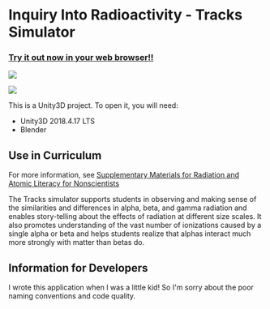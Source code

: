 # Inquiry Into Radioactivity - Tracks Simulator

### [Try it out now in your web browser!!](https://inquiry-into-radioactivity-simulators.github.io/Tracks-Simulator/)

![](ReadMe/Screenshot1.png)

![](ReadMe/Screenshot2.png)

This is a Unity3D project. To open it, you will need:

 - Unity3D 2018.4.17 LTS
 - Blender 

## Use in Curriculum

For more information, see [Supplementary Materials for Radiation and Atomic Literacy for Nonscientists](https://science.sciencemag.org/content/sci/suppl/2013/10/23/342.6157.436.DC1/123003-Johnson-SM.pdf)

The Tracks simulator supports students in observing and making sense of the similarities and differences in alpha, beta, and gamma radiation and enables story-telling about the effects of radiation at different size scales. It also promotes understanding of the vast number of ionizations caused by a single alpha or beta and helps students realize that alphas interact much more strongly with matter than betas do. 

## Information for Developers

I wrote this application when I was a little kid! So I'm sorry about the poor naming conventions and code quality. 